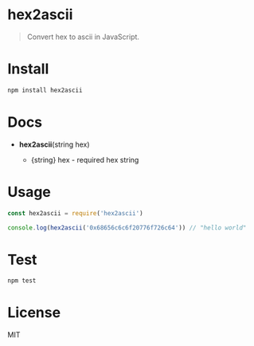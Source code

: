 # hex2ascii

> Convert hex to ascii in JavaScript.

# Install

```bash
npm install hex2ascii
```

# Docs

- **hex2ascii**(string hex)

    - {string} hex - required hex string

# Usage

```javascript
const hex2ascii = require('hex2ascii')

console.log(hex2ascii('0x68656c6c6f20776f726c64')) // "hello world"
```

# Test

```bash
npm test
```

# License

MIT
